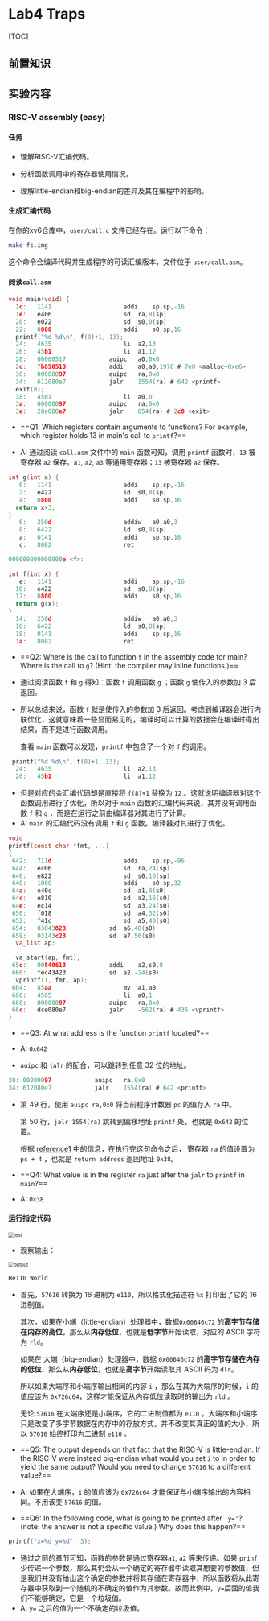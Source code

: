 # Lab4 Traps

[TOC]

## 前置知识

## 实验内容

### RISC-V assembly (easy)

#### 任务

* 理解RISC-V汇编代码。

* 分析函数调用中的寄存器使用情况。

* 理解little-endian和big-endian的差异及其在编程中的影响。

#### 生成汇编代码

在你的xv6仓库中，`user/call.c` 文件已经存在。运行以下命令：

```bash
make fs.img
```

这个命令会编译代码并生成程序的可读汇编版本，文件位于 `user/call.asm`。

#### 阅读`call.asm`

```c
void main(void) {
  1c:	1141                	addi	sp,sp,-16
  1e:	e406                	sd	ra,8(sp)
  20:	e022                	sd	s0,0(sp)
  22:	0800                	addi	s0,sp,16
  printf("%d %d\n", f(8)+1, 13);
  24:	4635                	li	a2,13
  26:	45b1                	li	a1,12
  28:	00000517          	auipc	a0,0x0
  2c:	7b850513          	addi	a0,a0,1976 # 7e0 <malloc+0xe6>
  30:	00000097          	auipc	ra,0x0
  34:	612080e7          	jalr	1554(ra) # 642 <printf>
  exit(0);
  38:	4501                	li	a0,0
  3a:	00000097          	auipc	ra,0x0
  3e:	28e080e7          	jalr	654(ra) # 2c8 <exit>
```

* ==Q1: Which registers contain arguments to functions? For example, which register holds 13 in main's call to `printf`?==

* A: 通过阅读 `call.asm` 文件中的 `main` 函数可知，调用 `printf` 函数时，`13` 被寄存器 `a2` 保存。`a1`, `a2`, `a3` 等通用寄存器；`13` 被寄存器 `a2` 保存。

```c
int g(int x) {
   0:	1141                	addi	sp,sp,-16
   2:	e422                	sd	s0,8(sp)
   4:	0800                	addi	s0,sp,16
  return x+3;
}
   6:	250d                	addiw	a0,a0,3
   8:	6422                	ld	s0,8(sp)
   a:	0141                	addi	sp,sp,16
   c:	8082                	ret

000000000000000e <f>:

int f(int x) {
   e:	1141                	addi	sp,sp,-16
  10:	e422                	sd	s0,8(sp)
  12:	0800                	addi	s0,sp,16
  return g(x);
}
  14:	250d                	addiw	a0,a0,3
  16:	6422                	ld	s0,8(sp)
  18:	0141                	addi	sp,sp,16
  1a:	8082                	ret
```

* ==Q2: Where is the call to function `f` in the assembly code for main? Where is the call to `g`? (Hint: the compiler may inline functions.)==

* 通过阅读函数 `f` 和 `g` 得知：函数 `f` 调用函数 `g` ；函数 `g` 使传入的参数加 3 后返回。

* 所以总结来说，函数 `f` 就是使传入的参数加 3 后返回。考虑到编译器会进行内联优化，这就意味着一些显而易见的，编译时可以计算的数据会在编译时得出结果，而不是进行函数调用。

  查看 `main` 函数可以发现，`printf` 中包含了一个对 `f` 的调用。

```c
 printf("%d %d\n", f(8)+1, 13);
  24:	4635                	li	a2,13
  26:	45b1                	li	a1,12
```

* 但是对应的会汇编代码却是直接将 `f(8)+1` 替换为 `12` 。这就说明编译器对这个函数调用进行了优化，所以对于 `main` 函数的汇编代码来说，其并没有调用函数 `f` 和 `g` ，而是在运行之前由编译器对其进行了计算。
* A: `main` 的汇编代码没有调用 `f` 和 `g` 函数。编译器对其进行了优化。

```c
void
printf(const char *fmt, ...)
{
 642:	711d                	addi	sp,sp,-96
 644:	ec06                	sd	ra,24(sp)
 646:	e822                	sd	s0,16(sp)
 648:	1000                	addi	s0,sp,32
 64a:	e40c                	sd	a1,8(s0)
 64c:	e810                	sd	a2,16(s0)
 64e:	ec14                	sd	a3,24(s0)
 650:	f018                	sd	a4,32(s0)
 652:	f41c                	sd	a5,40(s0)
 654:	03043823          	sd	a6,48(s0)
 658:	03143c23          	sd	a7,56(s0)
  va_list ap;

  va_start(ap, fmt);
 65c:	00840613          	addi	a2,s0,8
 660:	fec43423          	sd	a2,-24(s0)
  vprintf(1, fmt, ap);
 664:	85aa                	mv	a1,a0
 666:	4505                	li	a0,1
 668:	00000097          	auipc	ra,0x0
 66c:	dce080e7          	jalr	-562(ra) # 436 <vprintf>
}
```

* ==Q3: At what address is the function `printf` located?==
* A: `0x642`

* `auipc` 和 `jalr` 的配合，可以跳转到任意 32 位的地址。

```c
30:	00000097          	auipc	ra,0x0
34:	612080e7          	jalr	1554(ra) # 642 <printf>
```

* 第 49 行，使用 `auipc ra,0x0` 将当前程序计数器 `pc` 的值存入 `ra` 中。

  第 50 行，`jalr 1554(ra)` 跳转到偏移地址 `printf` 处，也就是 `0x642` 的位置。

  根据 [reference1](https://xiayingp.gitbook.io/build_a_os/hardware-device-assembly/risc-v-assembly) 中的信息，在执行完这句命令之后， 寄存器 `ra` 的值设置为 `pc + 4` ，也就是 `return address` 返回地址 `0x38`。

* ==Q4: What value is in the register `ra` just after the `jalr` to `printf` in `main`?==

* A: `0x38`

#### 运行指定代码

<img src="img/test.png" alt="test" style="zoom:67%;" />

* 观察输出：

<img src="img/output.png" alt="output" style="zoom:67%;" />

```bash
He110 World
```

* 首先，`57616` 转换为 16 进制为 `e110`，所以格式化描述符 `%x` 打印出了它的 16 进制值。

  其次，如果在小端（little-endian）处理器中，数据`0x00646c72` 的**高字节存储在内存的高位**，那么从**内存低位**，也就是**低字节**开始读取，对应的 ASCII 字符为 `rld`。

  如果在 大端（big-endian）处理器中，数据 `0x00646c72` 的**高字节存储在内存的低位**，那么从**内存低位**，也就是**高字节**开始读取其 ASCII 码为 `dlr`。

  所以如果大端序和小端序输出相同的内容 `i` ，那么在其为大端序的时候，`i` 的值应该为 `0x726c64`，这样才能保证从内存低位读取时的输出为 `rld` 。

  无论 `57616` 在大端序还是小端序，它的二进制值都为 `e110` 。大端序和小端序只是改变了多字节数据在内存中的存放方式，并不改变其真正的值的大小，所以 `57616` 始终打印为二进制 `e110` 。

* ==Q5: The output depends on that fact that the RISC-V is little-endian. If the RISC-V were instead big-endian what would you set `i` to in order to yield the same output? Would you need to change `57616` to a different value?==

* A: 如果在大端序，`i` 的值应该为 `0x726c64` 才能保证与小端序输出的内容相同。不用该变 `57616` 的值。

* ==Q6: In the following code, what is going to be printed after `'y='`? (note: the answer is not a specific value.) Why does this happen?==

```c
printf("x=%d y=%d", 3);
```

* 通过之前的章节可知，函数的参数是通过寄存器`a1`, `a2` 等来传递。如果 `prinf` 少传递一个参数，那么其仍会从一个确定的寄存器中读取其想要的参数值，但是我们并没有给出这个确定的参数并将其存储在寄存器中，所以函数将从此寄存器中获取到一个随机的不确定的值作为其参数。故而此例中，`y=`后面的值我们不能够确定，它是一个垃圾值。
* A: `y=` 之后的值为一个不确定的垃圾值。